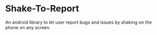 # Shake-To-Report
An android library to let user report bugs and issues by shaking on the phone on any screen.
